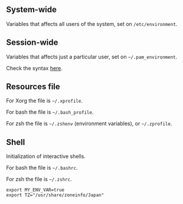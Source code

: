 ---
---

## System-wide

Variables that affects all users of the system,
set on `/etc/environment`.

## Session-wide

Variables that affects just a particular user,
set on `~/.pam_environment`.

Check the syntax [here](https://linux.die.net/man/5/pam_env.conf).

## Resources file

For Xorg the file is `~/.xprofile`.

For bash the file is `~/.bash_profile`.

For zsh the file is `~/.zshenv` (environment variables),
or `~/.zprofile`.

## Shell

Initialization of interactive shells.

For bash the file is `~/.bashrc`.

For zsh the file is `~/.zshrc`.

```shell
export MY_ENV_VAR=true
export TZ="/usr/share/zoneinfo/Japan"
```
